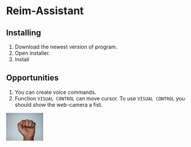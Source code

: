# Reim-Assistant

## Installing

1. Download the newest version of program.
2. Open installer.
3. Install

## Opportunities
1. You can create voice commands.
2. Function ```VISUAL CONTROL``` can move cursor. To use ```VISUAL CONTROL``` you should show the web-camera a fist.

<img src="fist1.jpg" width="100" height="75" />

